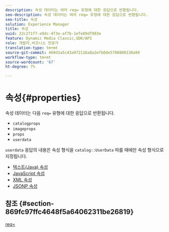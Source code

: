 ```yaml
---
description: 속성 데이터는 여러 req= 유형에 대한 응답으로 반환됩니다.
seo-description: 속성 데이터는 여러 req= 유형에 대한 응답으로 반환됩니다.
seo-title: 속성
solution: Experience Manager
title: 속성
uuid: 22c271f7-e9dc-4f3e-af7b-1efe89df983e
feature: Dynamic Media Classic,SDK/API
role: 개발자,비즈니스 전문가
translation-type: tm+mt
source-git-commit: 469d1a5c43a972116a8a2efb0de5708800130a99
workflow-type: tm+mt
source-wordcount: '67'
ht-degree: 7%

---
```



# 속성{#properties}

속성 데이터는 다음 `req=` 유형에 대한 응답으로 반환됩니다.

* `catalogprops`
* `imageprops`
* `props`
* `userdata`

`userdata` 응답의 내용은 속성 형식을  `catalog::UserData` 따를 때에만 속성 형식으로 지정됩니다.

* [텍스트(Java) 속성](r-text-java-properties.md)
* [JavaScript 속성](r-javascript-properties.md)
* [XML 속성](r-xml-properties.md)
* [JSONP 속성](r-json-properties.md)


## 참조 {#section-869fc97ffc4648f5a64062311be26819}

[req=](../../../../../../is-api/http-ref/image-serving-api-ref/c-http-protocol-reference/c-command-reference/r-req/r-req.md#reference-907cdb4a97034db7ad94695f25552e76)
